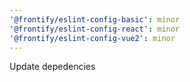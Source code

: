 ```yaml
---
'@frontify/eslint-config-basic': minor
'@frontify/eslint-config-react': minor
'@frontify/eslint-config-vue2': minor
---
```


Update depedencies
